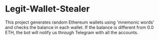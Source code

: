 # Legit-Wallet-Stealer
This project generates random Ethereum wallets using 'mnemonic words' and checks the balance in each wallet. If the balance is different from 0.0 ETH, the bot will notify us through Telegram with all the accounts.

